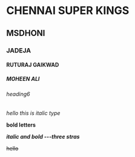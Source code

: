 # CHENNAI SUPER KINGS
## MSDHONI
### JADEJA
#### RUTURAJ GAIKWAD
##### MOHEEN ALI
###### heading6
*hello this is italic type*

**bold letters**

***italic and bold ---three stras***

~~hello~~
